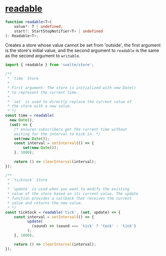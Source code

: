 # [readable](https://svelte.dev/docs/svelte-store#readable)
```ts
function readable<T>(
	value?: T | undefined,
	start?: StartStopNotifier<T> | undefined
): Readable<T>;
```
Creates a store whose value cannot be set from 'outside', the first argument is the store's initial value, and the second argument to `readable` is the same as the second argument to `writable`.
```ts
import { readable } from 'svelte/store';

/** 
 * `time` Store
 * 
 * First argument: The store is initialized with new Date() 
 * to represent the current time.
 * 
 * `set` is used to directly replace the current value of 
 * the store with a new value.
 * */
const time = readable(
  new Date(),
  (set) => {
    /* ensures subscribers get the current time without 
    waiting for the interval to kick in. */
    set(new Date()); 
    const interval = setInterval(() => {
        set(new Date());
    }, 1000);
  
    return () => clearInterval(interval);
});

/**
 * `ticktock` Store
 * 
 * `update` is used when you want to modify the existing 
 * value of the store based on its current value. The update 
 * function provides a callback that receives the current 
 * value and returns the new value.
 * */
const ticktock = readable('tick', (set, update) => {
	const interval = setInterval(() => {
          update(
            (sound) => (sound === 'tick' ? 'tock' : 'tick')
          );
    }, 1000);

	return () => clearInterval(interval);
});
```
